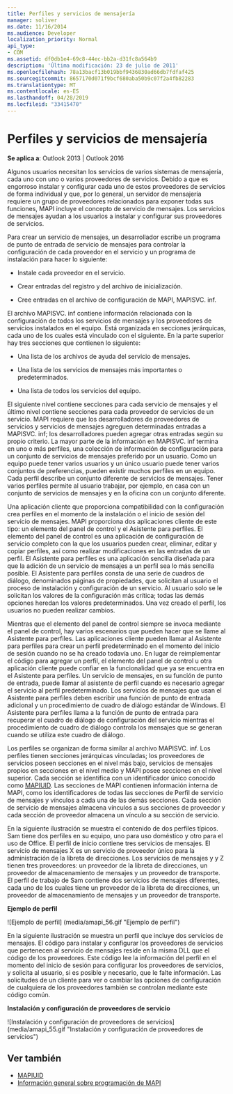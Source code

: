 ```yaml
---
title: Perfiles y servicios de mensajería
manager: soliver
ms.date: 11/16/2014
ms.audience: Developer
localization_priority: Normal
api_type:
- COM
ms.assetid: df0db1e4-69c8-44ec-bb2a-d31fc8a564b9
description: 'Última modificación: 23 de julio de 2011'
ms.openlocfilehash: 78a13bacf13b019bbf9436830ad66db7fdfaf425
ms.sourcegitcommit: 8657170d071f9bcf680aba50b9c07f2a4fb82283
ms.translationtype: MT
ms.contentlocale: es-ES
ms.lasthandoff: 04/28/2019
ms.locfileid: "33415470"
---
```

# <a name="message-services-and-profiles"></a>Perfiles y servicios de mensajería
  
**Se aplica a**: Outlook 2013 | Outlook 2016 
  
Algunos usuarios necesitan los servicios de varios sistemas de mensajería, cada uno con uno o varios proveedores de servicios. Debido a que es engorroso instalar y configurar cada uno de estos proveedores de servicios de forma individual y que, por lo general, un servidor de mensajería requiere un grupo de proveedores relacionados para exponer todas sus funciones, MAPI incluye el concepto de servicio de mensajes. Los servicios de mensajes ayudan a los usuarios a instalar y configurar sus proveedores de servicios.
  
Para crear un servicio de mensajes, un desarrollador escribe un programa de punto de entrada de servicio de mensajes para controlar la configuración de cada proveedor en el servicio y un programa de instalación para hacer lo siguiente:
  
- Instale cada proveedor en el servicio.
    
- Crear entradas del registro y del archivo de inicialización.
    
- Cree entradas en el archivo de configuración de MAPI, MAPISVC. inf.
    
El archivo MAPISVC. inf contiene información relacionada con la configuración de todos los servicios de mensajes y los proveedores de servicios instalados en el equipo. Está organizada en secciones jerárquicas, cada uno de los cuales está vinculado con el siguiente. En la parte superior hay tres secciones que contienen lo siguiente: 
  
- Una lista de los archivos de ayuda del servicio de mensajes.
    
- Una lista de los servicios de mensajes más importantes o predeterminados.
    
- Una lista de todos los servicios del equipo.
    
El siguiente nivel contiene secciones para cada servicio de mensajes y el último nivel contiene secciones para cada proveedor de servicios de un servicio. MAPI requiere que los desarrolladores de proveedores de servicios y servicios de mensajes agreguen determinadas entradas a MAPISVC. inf; los desarrolladores pueden agregar otras entradas según su propio criterio. La mayor parte de la información en MAPISVC. inf termina en uno o más perfiles, una colección de información de configuración para un conjunto de servicios de mensajes preferido por un usuario. Como un equipo puede tener varios usuarios y un único usuario puede tener varios conjuntos de preferencias, pueden existir muchos perfiles en un equipo. Cada perfil describe un conjunto diferente de servicios de mensajes. Tener varios perfiles permite al usuario trabajar, por ejemplo, en casa con un conjunto de servicios de mensajes y en la oficina con un conjunto diferente.
  
Una aplicación cliente que proporciona compatibilidad con la configuración crea perfiles en el momento de la instalación o el inicio de sesión del servicio de mensajes. MAPI proporciona dos aplicaciones cliente de este tipo: un elemento del panel de control y el Asistente para perfiles. El elemento del panel de control es una aplicación de configuración de servicio completo con la que los usuarios pueden crear, eliminar, editar y copiar perfiles, así como realizar modificaciones en las entradas de un perfil. El Asistente para perfiles es una aplicación sencilla diseñada para que la adición de un servicio de mensajes a un perfil sea lo más sencilla posible. El Asistente para perfiles consta de una serie de cuadros de diálogo, denominados páginas de propiedades, que solicitan al usuario el proceso de instalación y configuración de un servicio. Al usuario solo se le solicitan los valores de la configuración más crítica; todas las demás opciones heredan los valores predeterminados. Una vez creado el perfil, los usuarios no pueden realizar cambios. 
  
Mientras que el elemento del panel de control siempre se invoca mediante el panel de control, hay varios escenarios que pueden hacer que se llame al Asistente para perfiles. Las aplicaciones cliente pueden llamar al Asistente para perfiles para crear un perfil predeterminado en el momento del inicio de sesión cuando no se ha creado todavía uno. En lugar de reimplementar el código para agregar un perfil, el elemento del panel de control u otra aplicación cliente puede confiar en la funcionalidad que ya se encuentra en el Asistente para perfiles. Un servicio de mensajes, en su función de punto de entrada, puede llamar al asistente de perfil cuando es necesario agregar el servicio al perfil predeterminado. Los servicios de mensajes que usan el Asistente para perfiles deben escribir una función de punto de entrada adicional y un procedimiento de cuadro de diálogo estándar de Windows. El Asistente para perfiles llama a la función de punto de entrada para recuperar el cuadro de diálogo de configuración del servicio mientras el procedimiento de cuadro de diálogo controla los mensajes que se generan cuando se utiliza este cuadro de diálogo. 
  
Los perfiles se organizan de forma similar al archivo MAPISVC. inf. Los perfiles tienen secciones jerárquicas vinculadas; los proveedores de servicios poseen secciones en el nivel más bajo, servicios de mensajes propios en secciones en el nivel medio y MAPI posee secciones en el nivel superior. Cada sección se identifica con un identificador único conocido como [MAPIUID](mapiuid.md). Las secciones de MAPI contienen información interna de MAPI, como los identificadores de todas las secciones de Perfil de servicio de mensajes y vínculos a cada una de las demás secciones. Cada sección de servicio de mensajes almacena vínculos a sus secciones de proveedor y cada sección de proveedor almacena un vínculo a su sección de servicio. 
  
En la siguiente ilustración se muestra el contenido de dos perfiles típicos. Sam tiene dos perfiles en su equipo, uno para uso doméstico y otro para el uso de Office. El perfil de inicio contiene tres servicios de mensajes. El servicio de mensajes X es un servicio de proveedor único para la administración de la libreta de direcciones. Los servicios de mensajes y y Z tienen tres proveedores: un proveedor de la libreta de direcciones, un proveedor de almacenamiento de mensajes y un proveedor de transporte. El perfil de trabajo de Sam contiene dos servicios de mensajes diferentes, cada uno de los cuales tiene un proveedor de la libreta de direcciones, un proveedor de almacenamiento de mensajes y un proveedor de transporte. 
  
**Ejemplo de perfil**
  
![Ejemplo de perfil] (media/amapi_56.gif "Ejemplo de perfil")
  
En la siguiente ilustración se muestra un perfil que incluye dos servicios de mensajes. El código para instalar y configurar los proveedores de servicios que pertenecen al servicio de mensajes reside en la misma DLL que el código de los proveedores. Este código lee la información del perfil en el momento del inicio de sesión para configurar los proveedores de servicios, y solicita al usuario, si es posible y necesario, que le falte información. Las solicitudes de un cliente para ver o cambiar las opciones de configuración de cualquiera de los proveedores también se controlan mediante este código común.
  
**Instalación y configuración de proveedores de servicio**
  
![Instalación y configuración de proveedores de servicios] (media/amapi_55.gif "Instalación y configuración de proveedores de servicios")
  
## <a name="see-also"></a>Ver también

- [MAPIUID](mapiuid.md)
- [Información general sobre programación de MAPI](mapi-programming-overview.md)


